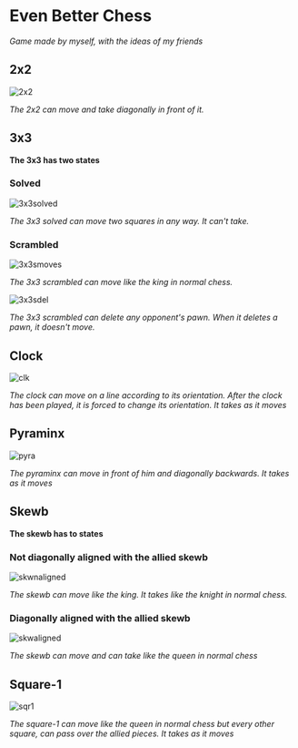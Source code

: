 # Even Better Chess

*Game made by myself, with the ideas of my friends*

## 2x2

![2x2](2x2.png)

*The 2x2 can move and take diagonally in front of it.*

## 3x3

**The 3x3 has two states**

### Solved

![3x3solved](3x3.png)

*The 3x3 solved can move two squares in any way. It can't take.*

### Scrambled

![3x3smoves](3x3s_moves.png)

*The 3x3 scrambled can move like the king in normal chess.*

![3x3sdel](3x3s_del.png)

*The 3x3 scrambled can delete any opponent's pawn. When it deletes a pawn, it doesn't move.*

## Clock

![clk](clk.png)

*The clock can move on a line according to its orientation. After the clock has been played, it is forced to change its orientation. It takes as it moves*

## Pyraminx

![pyra](pyra.png)

*The pyraminx can move in front of him and diagonally backwards. It takes as it moves*

## Skewb

**The skewb has to states**

### Not diagonally aligned with the allied skewb

![skwnaligned](skw_not_aligned.png)

*The skewb can move like the king. It takes like the knight in normal chess.*

### Diagonally aligned with the allied skewb

![skwaligned](skw_aligned.png)

*The skewb can move and can take like the queen in normal chess*

## Square-1

![sqr1](sqr1.png)

*The square-1 can move like the queen in normal chess but every other square, can pass over the allied pieces. It takes as it moves*
